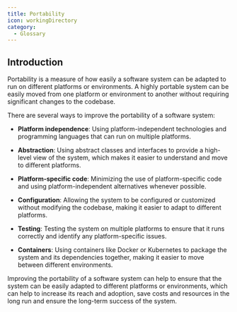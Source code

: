 ```yaml
---
title: Portability
icon: workingDirectory
category:
  - Glossary
---
```


## Introduction

Portability is a measure of how easily a software system can be adapted to run on different platforms or environments. A highly portable system can be easily moved from one platform or environment to another without requiring significant changes to the codebase.

There are several ways to improve the portability of a software system:

- **Platform independence**: Using platform-independent technologies and programming languages that can run on multiple platforms.

- **Abstraction**: Using abstract classes and interfaces to provide a high-level view of the system, which makes it easier to understand and move to different platforms.

- **Platform-specific code**: Minimizing the use of platform-specific code and using platform-independent alternatives whenever possible.

- **Configuration**: Allowing the system to be configured or customized without modifying the codebase, making it easier to adapt to different platforms.

- **Testing**: Testing the system on multiple platforms to ensure that it runs correctly and identify any platform-specific issues.

- **Containers**: Using containers like Docker or Kubernetes to package the system and its dependencies together, making it easier to move between different environments.

Improving the portability of a software system can help to ensure that the system can be easily adapted to different platforms or environments, which can help to increase its reach and adoption, save costs and resources in the long run and ensure the long-term success of the system.
